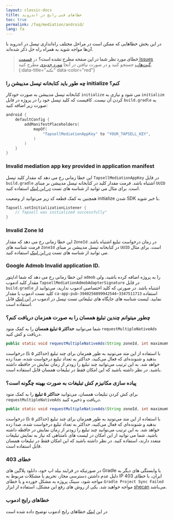 ```yaml
---
layout: classic-docs
title: خطاهای فنی رایج در اندروید
toc: true
permalink: /faq/mediation/android/
lang: fa
---
```


در این بخش خطاهایی که ممکن‌ است در مراحل مختلف راه‌اندازی تپسل در اندروید با آن‌ها مواجه شوید به همراه راه‌ حل ذکر شده‌اند.

> **خطای مورد نظر شما در این صفحه مطرح نشده است؟** در [قسمت Issues گیت‌هاب](https://github.com/tapsellorg/TapsellMediation-AndroidSample/issues?q=) جستجو کنید و در صورت نیافتن در آنجا [مورد جدیدی](https://github.com/tapsellorg/TapsellMediation-AndroidSample/issues/new) مطرح کنید.
{:data-title="نکته" data-color="red"}

### چه طور باید کتابخانه تپسل مدییشن را initialize کنم؟
کتابخانه تپسل مدییشن به صورت خودکار `initialize` می شود و نیازی به `initialize` کردن آن نیست.
کافیست که کلید تپسل خود را در پروژه در فایل `build.gradle` به صورت زیر اضافه کنید:

```kotlin
android {
    defaultConfig {
        addManifestPlaceholders(
            mapOf(
                "TapsellMediationAppKey" to "YOUR_TAPSELL_KEY",
            )
        )
    }
}
```

### Invalid mediation app key provided in application manifest

این خطا زمانی رخ می دهد که مقدار کلید تپسل `TapsellMediationAppKey` در فایل `build.gradle` اشتباه باشد.
فرمت مقدار کلید در کتابخانه تپسل مدییشن بر مبنای `UUID` است. برای مثال می توانید از شناسه های تست [در این لینک](https://docs.tapsell.ir/mediation/test) استفاده کنید.

همچنین به کمک قطعه کد زیر می‌توانید از وضعیت initialize شدن SDK با خبر شوید.

```kotlin
Tapsell.setInitializationListener {
    // Tapsell was initialized successfully"
}
```

### Invalid Zone Id

این خطا زمانی رخ می دهد که مقدار `ZoneId` در زمان درخواست تبلیغ اشتباه باشد. 
فرمت شناسه های `ZoneId` در کتابخانه تپسل مدییشن بر مبنای `UUID` است. برای مثال می توانید از شناسه های تست [در این لینک](https://docs.tapsell.ir/mediation/test) استفاده کنید.

### Google Admob Invalid application ID.

این خطا زمانی رخ می دهد که شما اداپتور `admob` را به پروژه اضافه کرده باشید، ولی مقدار کلید ادموب `TapsellMediationAdmobAdapterSignature` در فایل `build.gradle` اشتباه باشد.
در صورتی که کلید اختصاصی ادموب ندارید، می‌توانید از کلید تست ادموب با مقدار `ca-app-pub-3940256099942544~3347511713` استفاده نمایید.
لیست شناسه های جایگاه های تبلیغاتی تست تپسل در ادموب در [این لینک](https://docs.tapsell.ir/mediation/test) قابل استفاده است.

### چطور میتوانم چندین تبلیغ همسان را به صورت همزمان دریافت کنم؟

شما می‌توانید **حداکثر ۵ تبلیغ همسان** را به کمک متود `requestMultipleNativeAds` دریافت و کش کنید.
```java
public static void requestMultipleNativeAds(String zoneId, int maximumCount, Activity activity, RequestResultListener listener)
```
با استفاده از این متد می‌تونید به طور همزمان برای چند تبلیغ (حداکثر ۵ تا) درخواست بدهید و شنونده‌ای که فعال می‌کنید، حداکثر به تعداد تبلیغ درخواست شده، صدا زده خواهد شد. به این ترتیب می‌توانید چند تبلیغ را زودتر از زمان نمایش در حافظه داشته باشید. در نظر داشته باشید که این امکان فقط در تبلیغات همسان قابل استفاده است.

### پیاده سازی مکانیزم کش تبلیغات به صورت بهینه چگونه است؟

برای کش کردن تبلیغات همسان، می‌توانید **حداکثر ۵ تبلیغ** را به کمک متود `requestMultipleNativeAds` دریافت و ذخیره کنید.
```java
public static void requestMultipleNativeAds(String zoneId, int maximumCount, Activity activity, RequestResultListener listener)
```
با استفاده از این متد می‌تونید به طور همزمان برای چند تبلیغ (حداکثر ۵ تا) درخواست بدهید و شنونده‌ای که فعال می‌کنید، حداکثر به تعداد تبلیغ درخواست شده، صدا زده خواهد شد. به این ترتیب می‌توانید چند تبلیغ را زودتر از زمان نمایش در حافظه داشته باشید. شما می توانید از این امکان در لیست های نامتناهی که نیاز به نمایش تبلیغات متعدد دارند، استفاده کنید. در نظر داشته باشید که این امکان فقط در تبلیغات همسان قابل استفاده است.

### خطای 403

در صورتیکه در فرایند بیلد اپ خود، دانلود پلاگین های Gradle یا وابستگی های دیگر به دلیل عدم داشتن دسترسی مجاز، تحریم یا مشکلات مربوط به IP ایران، با خطای 403 مواجه شود، سینک پروژه به مشکل خورده و با خطای `Gradle Project Sync Failed` مواجه خواهید شد. یکی از روش های رفع این مشکل، استفاده از ابزار [shecan](https://shecan.ir/) می‌باشد.

### خطاهای رایج ادموب

در این [لینک](https://support.google.com/admob/thread/3494603/admob-error-codes-logs?hl=en) خطاهای رایج ادموب توضیح داده شده است
